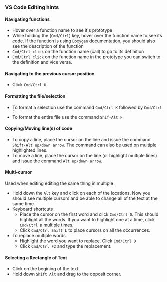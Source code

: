 
### VS Code Editing hints

#### Navigating functions

- Hover over a function name to see it's prototype
- While holding the (`Cmd/Ctrl`) key, hover over the function name to see its code. If the function is using `Doxygen` documentation, you should also see the description of the function
- `Cmd/Ctrl click` on the function name (call) to go to its definition
- `Cmd/Ctrl click` on the function name in the prototype you can switch to the definition and vice versa.

#### Navigating to the previous cursor position

- Click `Cmd/Ctrl U`


#### Formatting the file/selection

- To format a selection use the command `Cmd/Ctrl K` followed by `Cmd/Ctrl F`
- To format the entire file use the command `Shif-Alt F`

#### Copying/Moving line(s) of code

- To copy a line, place the cursor on the line and issue the command `Shift-Alt up/down arrow`. The command can also be used on multiple highlighted lines.
- To move a line, place the cursor on the line (or highlight multiple lines) and issue the command `Alt up/down arrow`.

#### Multi-cursor

Used when editing editing the same thing in multiple .

- Hold down the `Alt` key and click on each of the locations. Now you should see multiple cursors and be able to change all of the text at the same time.
- Keyboard shortcuts
  - Place the cursor on the first word and click `Cmd/Ctrl D`. This should highlight all the words. If you want to highlight one at a time, click `Cmd/Ctrl D` multiple times.
  - Click `Cmd/Ctrl Shift L` to place cursors on all the occurrences.
- To replace multiple words
  - Highlight the word you want to replace. Click `Cmd/Ctrl D`
  - Click `Cmd/Ctrl F2` and type the replacement.

#### Selecting a Rectangle of Text

- Click on the begining of the text.
- Hold down `Shift Alt` and drag to the opposit corner.
  